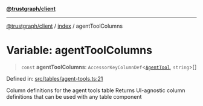 [**@trustgraph/client**](../../README.md)

***

[@trustgraph/client](../../README.md) / [index](../README.md) / agentToolColumns

# Variable: agentToolColumns

> `const` **agentToolColumns**: `AccessorKeyColumnDef`\<[`AgentTool`](../type-aliases/AgentTool.md), `string`\>[]

Defined in: [src/tables/agent-tools.ts:21](https://github.com/trustgraph-ai/trustgraph-ts-client/blob/4700024d623d01d40c50072d60c021f3b6c60b54/src/tables/agent-tools.ts#L21)

Column definitions for the agent tools table
Returns UI-agnostic column definitions that can be used with any table component
